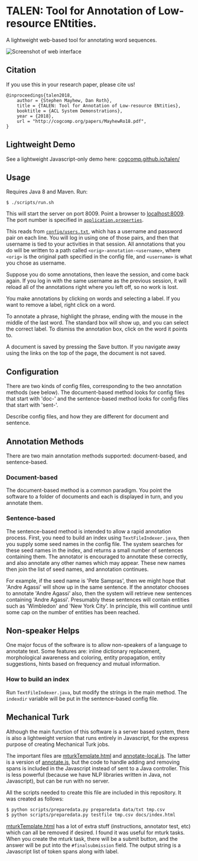 
<!--
<img src="/src/main/resources/static/img/logo-black-trans.png" width="50%" />
-->

# TALEN: Tool for Annotation of Low-resource ENtities.

A lightweight web-based tool for annotating word sequences.

![Screenshot of web interface](/src/main/resources/static/img/selection.jpg?raw=true "Screenshot")


## Citation

If you use this in your research paper, please cite us!

```
@inproceedings{talen2018,
    author = {Stephen Mayhew, Dan Roth},
    title = {TALEN: Tool for Annotation of Low-resource ENtities},
    booktitle = {ACL System Demonstrations},
    year = {2018},
    url = "http://cogcomp.org/papers/MayhewRo18.pdf",
}
```

## Lightweight Demo

See a lightweight Javascript-only demo here: [cogcomp.github.io/talen/](http://cogcomp.github.io/talen/)

## Usage

Requires Java 8 and Maven. Run:

    $ ./scripts/run.sh

This will start the server on port 8009. Point a browser to [localhost:8009](http://localhost:8009). The port number is specified in [`application.properties`](./src/main/resources/application.properties).

This reads from [`config/users.txt`](config/users.txt), which has a username and password pair on each line. You will
log in using one of those pairs, and then that username is tied to your activities in that session. All annotations
that you do will be written to a path called `<orig>-annotation-<username>`, where `<orig>` is the original path
specified in the config file, and `<username>` is what you chose as username.

Suppose you do some annotations, then leave the session, and come back again. If you log in with the same
username as the previous session, it will reload all of the annotations right where you left off, so no
work is lost.

You make annotations by clicking on words and selecting a label. If you want to remove a label, right click on a word.

To annotate a phrase, highlight the phrase, ending with the mouse in the middle of the last word. The standard box will
  show up, and you can select the correct label. To dismiss the annotation box, click on the word it points to.

A document is saved by pressing the Save button. If you navigate away using
the links on the top of the page, the document is not saved. 

## Configuration

There are two kinds of config files, corresponding to the two annotation methods
(see below). The document-based method looks for config files that start with 'doc-'
and the sentence-based method looks for config files that start with 'sent-'.

Describe config files, and how they are different for document and sentence.




## Annotation Methods

There are two main annotation methods supported: document-based, and sentence-based. 

### Document-based
The document-based method is a common paradigm. You point the software to a folder of documents
and each is displayed in turn, and you annotate them.

### Sentence-based  
The sentence-based method is intended to allow a rapid annotation process. First, you need to
build an index using `TextFileIndexer.java`, then you supply some seed names
in the config file. The system searches for these seed names in the index, and returns 
a small number of sentences containing them. The annotator is encouraged to annotate
these correctly, and also annotate any other names which may appear. These new names then 
join the list of seed names, and annotation continues. 

For example, if the seed name is 'Pete Sampras', then we might hope that 'Andre Agassi'
will show up in the same sentence. If the annotator chooses to annotate
'Andre Agassi' also, then the system will retrieve new sentences containing 'Andre Agassi'.
Presumably these sentences will contain entities such as 'Wimbledon' and 'New York City'. In principle,
this will continue until some cap on the number of entities has been reached.




## Non-speaker Helps
One major focus of the software is to allow non-speakers of a language to 
annotate text. Some features are: inline dictionary replacement, morphological 
awareness and coloring, entity propagation, entity suggestions, hints based on frequency and 
mutual information.

### How to build an index
Run `TextFileIndexer.java`, but modify the strings in the main method. The `indexdir` variable
will be put in the sentence-based config file.

## Mechanical Turk
Although the main function of this software is a server based system, there is also a lightweight version that runs
entirely in Javascript, for the express purpose of creating Mechanical Turk jobs.

The important files are [mturkTemplate.html](src/main/resources/templates/mturk/mturkTemplate.html) and [annotate-local.js](src/main/resources/static/js/annotate-local.js). The
latter is a version of [annotate.js](src/main/resources/static/js/annotate.js), but the code to handle adding and
removing spans is included in the Javascript instead of sent to a Java controller. This is less powerful (because we have
NLP libraries written in Java, not Javascript), but can be run with no server.


All the scripts needed to create this file are included in this repository. It was created as follows:

```bash
$ python scripts/preparedata.py preparedata data/txt tmp.csv
$ python scripts/preparedata.py testfile tmp.csv docs/index.html
```

[mturkTemplate.html](src/main/resources/templates/mturk/mturkTemplate.html) has a lot of extra stuff (instructions, annotator test, etc) which
can all be removed if desired. I found it was useful for mturk tasks. When you create the mturk task, there will be a 
submit button, and the answer will be put into the `#finalsubmission` field. The output string is a Javascript list of token spans along with 
label. 

